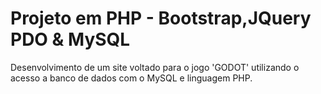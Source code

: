 # Projeto em PHP - Bootstrap,JQuery PDO & MySQL

Desenvolvimento de um site voltado para o jogo 'GODOT' utilizando o acesso a banco de dados com o MySQL e linguagem PHP.


